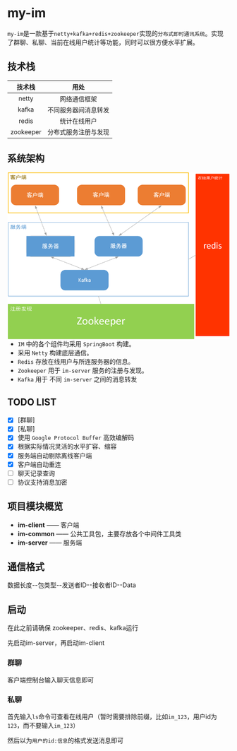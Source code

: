 # my-im

`my-im`是一款基于`netty+kafka+redis+zookeeper`实现的`分布式即时通讯系统`。实现了群聊、私聊、当前在线用户统计等功能，同时可以很方便水平扩展。

## 技术栈

|  技术栈   |         用处         |
| :-------: | :------------------: |
|   netty   |     网络通信框架     |
|   kafka   | 不同服务器间消息转发 |
|   redis   |     统计在线用户     |
| zookeeper | 分布式服务注册与发现 |

## 系统架构
<img src='./image-20210506163543932.png' style='float:left; '/>

- `IM` 中的各个组件均采用 `SpringBoot` 构建。
-  采用 `Netty` 构建底层通信。
-  `Redis` 存放在线用户与所连服务器的信息。
-  `Zookeeper` 用于 `im-server` 服务的注册与发现。
-  `Kafka` 用于 不同 `im-server` 之间的消息转发

## TODO LIST

* [x] [群聊]
* [x] [私聊]
* [x] 使用 `Google Protocol Buffer` 高效编解码
* [x] 根据实际情况灵活的水平扩容、缩容
* [x] 服务端自动剔除离线客户端
* [x] 客户端自动重连
* [ ] 聊天记录查询
* [ ] 协议支持消息加密

## 项目模块概览

- **im-client**	——	客户端
- **im-common**	——	公共工具包，主要存放各个中间件工具类
- **im-server**	——	服务端

## 通信格式

数据长度--包类型--发送者ID--接收者ID--Data


## 启动

在此之前请确保 zookeeper、redis、kafka运行

先启动im-server，再启动im-client

### 群聊

客户端控制台输入聊天信息即可

### 私聊

首先输入`ls`命令可查看在线用户（暂时需要排除前缀，比如`im_123`，用户id为`123`，而不要输入`im_123`）

然后以为`用户的id:信息`的格式发送消息即可